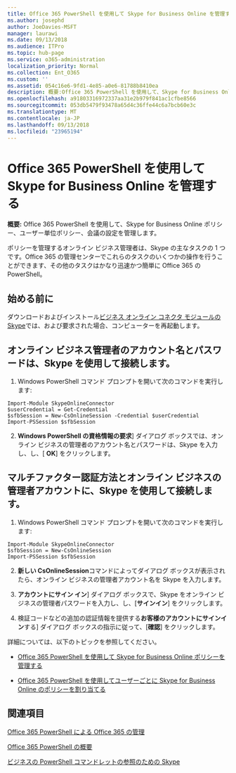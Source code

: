 ```yaml
---
title: Office 365 PowerShell を使用して Skype for Business Online を管理する
ms.author: josephd
author: JoeDavies-MSFT
manager: laurawi
ms.date: 09/13/2018
ms.audience: ITPro
ms.topic: hub-page
ms.service: o365-administration
localization_priority: Normal
ms.collection: Ent_O365
ms.custom: ''
ms.assetid: 054c16e6-9fd1-4e85-a0e6-81788b8410ea
description: 概要:Office 365 PowerShell を使用して、Skype for Business Online ポリシー、ユーザー単位ポリシー、会議の設定を管理します。
ms.openlocfilehash: a91803316972337aa31e2b979f841ac1cfbe8566
ms.sourcegitcommit: 053db5479f93478a65d4c36ffe44c6a7bcb60e3c
ms.translationtype: MT
ms.contentlocale: ja-JP
ms.lasthandoff: 09/13/2018
ms.locfileid: "23965194"
---
```

# <a name="manage-skype-for-business-online-with-office-365-powershell"></a>Office 365 PowerShell を使用して Skype for Business Online を管理する

 **概要:** Office 365 PowerShell を使用して、Skype for Business Online ポリシー、ユーザー単位ポリシー、会議の設定を管理します。
  
ポリシーを管理するオンライン ビジネス管理者は、Skype の主なタスクの 1 つです。Office 365 の管理センターでこれらのタスクのいくつかの操作を行うことができます、その他のタスクはかなり迅速かつ簡単に Office 365 の PowerShell。 

## <a name="before-you-start"></a>始める前に

ダウンロードおよびインストール[ビジネス オンライン コネクタ モジュールの Skype](https://www.microsoft.com/en-us/download/details.aspx?id=39366)では、および要求された場合、コンピューターを再起動します。


## <a name="connect-using-a-skype-for-business-online-administrator-account-name-and-password"></a>オンライン ビジネス管理者のアカウント名とパスワードは、Skype を使用して接続します。

1. Windows PowerShell コマンド プロンプトを開いて次のコマンドを実行します: 
    
  ```
  Import-Module SkypeOnlineConnector
  $userCredential = Get-Credential
  $sfbSession = New-CsOnlineSession -Credential $userCredential
  Import-PSSession $sfbSession
  ```

2. **Windows PowerShell の資格情報の要求**] ダイアログ ボックスでは、オンライン ビジネスの管理者のアカウント名とパスワードは、Skype を入力し、し、[ **OK**] をクリックします。


## <a name="connect-using-a-skype-for-business-online-administrator-account-with-multifactor-authentication"></a>マルチファクター認証方法とオンライン ビジネスの管理者アカウントに、Skype を使用して接続します。

1. Windows PowerShell コマンド プロンプトを開いて次のコマンドを実行します:

  ```
  Import-Module SkypeOnlineConnector
  $sfbSession = New-CsOnlineSession
  Import-PSSession $sfbSession
  ```

2. **新しい CsOnlineSession**コマンドによってダイアログ ボックスが表示されたら、オンライン ビジネスの管理者アカウント名を Skype を入力します。

3. **アカウントにサイン イン**] ダイアログ ボックスで、Skype をオンライン ビジネスの管理者パスワードを入力し、し、[**サインイン**] をクリックします。

4. 検証コードなどの追加の認証情報を提供する**お客様のアカウントにサインイン**する] ダイアログ ボックスの指示に従って、[**確認**] をクリックします。

詳細については、以下のトピックを参照してください。
  
- [Office 365 PowerShell を使用して Skype for Business Online ポリシーを管理する](manage-skype-for-business-online-policies-with-office-365-powershell.md)
    
- [Office 365 PowerShell を使用してユーザーごとに Skype for Business Online のポリシーを割り当てる](assign-per-user-skype-for-business-online-policies-with-office-365-powershell.md)
    
## <a name="see-also"></a>関連項目

[Office 365 PowerShell による Office 365 の管理](manage-office-365-with-office-365-powershell.md)
  
[Office 365 PowerShell の概要](getting-started-with-office-365-powershell.md)

[ビジネスの PowerShell コマンドレットの参照のための Skype](https://docs.microsoft.com/powershell/module/skype/?view=skype-ps)


